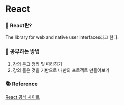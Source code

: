 # React

### 🧊 React란?
The library for web and native user interfaces라고 한다.

### 📖 공부하는 방법
1. 강의 듣고 정리 및 따라하기
2. 강의 들은 것을 기반으로 나만의 프로젝트 만들어보기

### 📚 Reference
[React 공식 사이트](https://react.dev/)

